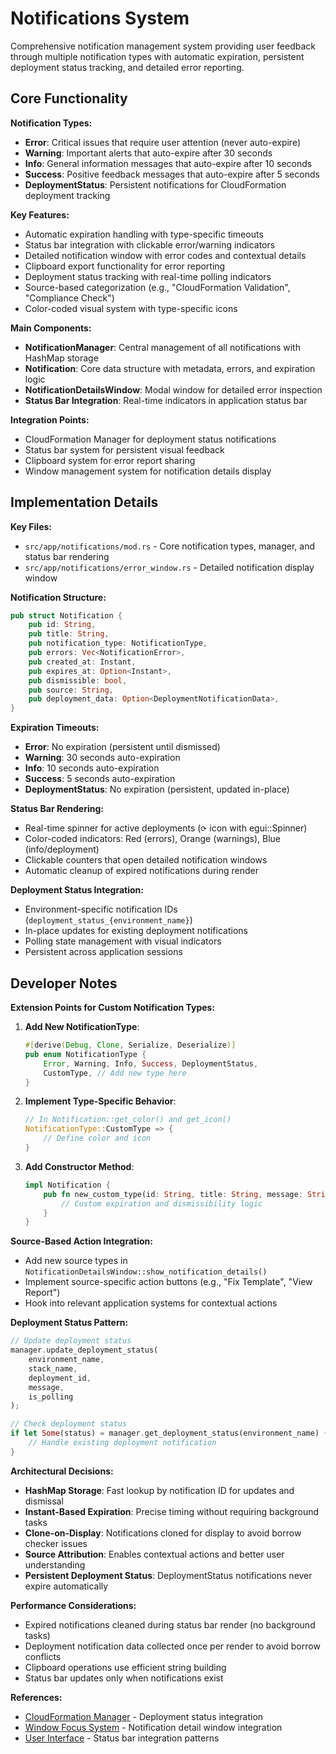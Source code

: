 # Notifications System

Comprehensive notification management system providing user feedback through multiple notification types with automatic expiration, persistent deployment status tracking, and detailed error reporting.

## Core Functionality

**Notification Types:**
- **Error**: Critical issues that require user attention (never auto-expire)
- **Warning**: Important alerts that auto-expire after 30 seconds
- **Info**: General information messages that auto-expire after 10 seconds
- **Success**: Positive feedback messages that auto-expire after 5 seconds
- **DeploymentStatus**: Persistent notifications for CloudFormation deployment tracking

**Key Features:**
- Automatic expiration handling with type-specific timeouts
- Status bar integration with clickable error/warning indicators
- Detailed notification window with error codes and contextual details
- Clipboard export functionality for error reporting
- Deployment status tracking with real-time polling indicators
- Source-based categorization (e.g., "CloudFormation Validation", "Compliance Check")
- Color-coded visual system with type-specific icons

**Main Components:**
- **NotificationManager**: Central management of all notifications with HashMap storage
- **Notification**: Core data structure with metadata, errors, and expiration logic
- **NotificationDetailsWindow**: Modal window for detailed error inspection
- **Status Bar Integration**: Real-time indicators in application status bar

**Integration Points:**
- CloudFormation Manager for deployment status notifications
- Status bar system for persistent visual feedback
- Clipboard system for error report sharing
- Window management system for notification details display

## Implementation Details

**Key Files:**
- `src/app/notifications/mod.rs` - Core notification types, manager, and status bar rendering
- `src/app/notifications/error_window.rs` - Detailed notification display window

**Notification Structure:**
```rust
pub struct Notification {
    pub id: String,
    pub title: String,
    pub notification_type: NotificationType,
    pub errors: Vec<NotificationError>,
    pub created_at: Instant,
    pub expires_at: Option<Instant>,
    pub dismissible: bool,
    pub source: String,
    pub deployment_data: Option<DeploymentNotificationData>,
}
```

**Expiration Timeouts:**
- **Error**: No expiration (persistent until dismissed)
- **Warning**: 30 seconds auto-expiration
- **Info**: 10 seconds auto-expiration  
- **Success**: 5 seconds auto-expiration
- **DeploymentStatus**: No expiration (persistent, updated in-place)

**Status Bar Rendering:**
- Real-time spinner for active deployments (`⟳` icon with egui::Spinner)
- Color-coded indicators: Red (errors), Orange (warnings), Blue (info/deployment)
- Clickable counters that open detailed notification windows
- Automatic cleanup of expired notifications during render

**Deployment Status Integration:**
- Environment-specific notification IDs (`deployment_status_{environment_name}`)
- In-place updates for existing deployment notifications
- Polling state management with visual indicators
- Persistent across application sessions

## Developer Notes

**Extension Points for Custom Notification Types:**

1. **Add New NotificationType**:
   ```rust
   #[derive(Debug, Clone, Serialize, Deserialize)]
   pub enum NotificationType {
       Error, Warning, Info, Success, DeploymentStatus,
       CustomType, // Add new type here
   }
   ```

2. **Implement Type-Specific Behavior**:
   ```rust
   // In Notification::get_color() and get_icon()
   NotificationType::CustomType => {
       // Define color and icon
   }
   ```

3. **Add Constructor Method**:
   ```rust
   impl Notification {
       pub fn new_custom_type(id: String, title: String, message: String, source: String) -> Self {
           // Custom expiration and dismissibility logic
       }
   }
   ```

**Source-Based Action Integration:**
- Add new source types in `NotificationDetailsWindow::show_notification_details()`
- Implement source-specific action buttons (e.g., "Fix Template", "View Report")
- Hook into relevant application systems for contextual actions

**Deployment Status Pattern:**
```rust
// Update deployment status
manager.update_deployment_status(
    environment_name,
    stack_name,
    deployment_id,
    message,
    is_polling
);

// Check deployment status
if let Some(status) = manager.get_deployment_status(environment_name) {
    // Handle existing deployment notification
}
```

**Architectural Decisions:**
- **HashMap Storage**: Fast lookup by notification ID for updates and dismissal
- **Instant-Based Expiration**: Precise timing without requiring background tasks
- **Clone-on-Display**: Notifications cloned for display to avoid borrow checker issues
- **Source Attribution**: Enables contextual actions and better user understanding
- **Persistent Deployment Status**: DeploymentStatus notifications never expire automatically

**Performance Considerations:**
- Expired notifications cleaned during status bar render (no background tasks)
- Deployment notification data collected once per render to avoid borrow conflicts
- Clipboard operations use efficient string building
- Status bar updates only when notifications exist

**References:**
- [CloudFormation Manager](cloudformation-manager.md) - Deployment status integration
- [Window Focus System](window-focus-system.md) - Notification detail window integration
- [User Interface](user-interface.md) - Status bar integration patterns